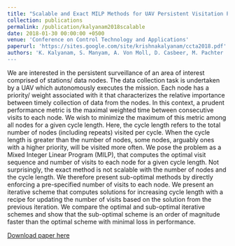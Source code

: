 ```yaml
---
title: "Scalable and Exact MILP Methods for UAV Persistent Visitation Problem"
collection: publications
permalink: /publication/kalyanam2018scalable
date: 2018-01-30 00:00:00 +0500
venue: 'Conference on Control Technology and Applications'
paperurl: 'https://sites.google.com/site/krishnakalyanam/ccta2018.pdf'
authors: 'K. Kalyanam, S. Manyam, A. Von Moll, D. Casbeer, M. Pachter
---
```

We are interested in the persistent surveillance of an area of interest comprised of stations/ data nodes. The data collection task is undertaken by a UAV which autonomously executes the mission. Each node has a priority/ weight associated with it that characterizes the relative importance between timely collection of data from the nodes. In this context, a prudent performance metric is the maximal weighted time between consecutive visits to each node. We wish to minimize the maximum of this metric among all nodes for a given cycle length. Here, the cycle length refers to the total number of nodes (including repeats) visited per cycle. When the cycle length is greater than the number of nodes, some nodes, arguably ones with a higher priority, will be visited more often. We pose the problem as a Mixed Integer Linear Program (MILP), that computes the optimal visit sequence and number of visits to each node for a given cycle length. Not surprisingly, the exact method is not scalable with the number of nodes and the cycle length. We therefore present sub-optimal methods  by directly enforcing a pre-specified number of visits to each node. We present an iterative scheme that computes solutions for increasing cycle length with a recipe for updating the number of visits based on the solution from the previous iteration. We compare the optimal and sub-optimal iterative schemes and show that the sub-optimal scheme is an order of magnitude faster than the optimal scheme with minimal loss in performance.

[Download paper here](https://sites.google.com/site/krishnakalyanam/ccta2018.pdf)
